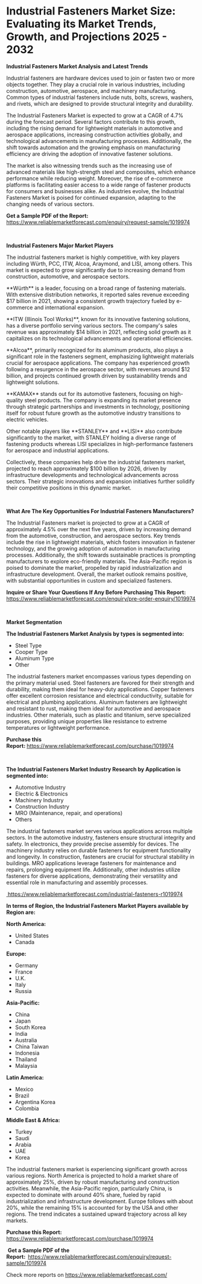 <p><h1>Industrial Fasteners Market Size: Evaluating its Market Trends, Growth, and Projections 2025 - 2032</h1></p><p><strong>Industrial Fasteners Market Analysis and Latest Trends</strong></p>
<p><p>Industrial fasteners are hardware devices used to join or fasten two or more objects together. They play a crucial role in various industries, including construction, automotive, aerospace, and machinery manufacturing. Common types of industrial fasteners include nuts, bolts, screws, washers, and rivets, which are designed to provide structural integrity and durability.</p><p>The Industrial Fasteners Market is expected to grow at a CAGR of 4.7% during the forecast period. Several factors contribute to this growth, including the rising demand for lightweight materials in automotive and aerospace applications, increasing construction activities globally, and technological advancements in manufacturing processes. Additionally, the shift towards automation and the growing emphasis on manufacturing efficiency are driving the adoption of innovative fastener solutions.</p><p>The market is also witnessing trends such as the increasing use of advanced materials like high-strength steel and composites, which enhance performance while reducing weight. Moreover, the rise of e-commerce platforms is facilitating easier access to a wide range of fastener products for consumers and businesses alike. As industries evolve, the Industrial Fasteners Market is poised for continued expansion, adapting to the changing needs of various sectors.</p></p>
<p><strong>Get a Sample PDF of the Report:&nbsp;</strong> <a href="https://www.reliablemarketforecast.com/enquiry/request-sample/1019974?utm_campaign=2307&utm_medium=2&utm_source=Github&utm_content=ia&utm_term=11042025&utm_id=industrial-fasteners">https://www.reliablemarketforecast.com/enquiry/request-sample/1019974</a></p>
<p>&nbsp;</p>
<p><strong>Industrial Fasteners Major Market Players</strong></p>
<p><p>The industrial fasteners market is highly competitive, with key players including Würth, PCC, ITW, Alcoa, Araymond, and LISI, among others. This market is expected to grow significantly due to increasing demand from construction, automotive, and aerospace sectors.</p><p>**Würth** is a leader, focusing on a broad range of fastening materials. With extensive distribution networks, it reported sales revenue exceeding $17 billion in 2021, showing a consistent growth trajectory fueled by e-commerce and international expansion.</p><p>**ITW (Illinois Tool Works)**, known for its innovative fastening solutions, has a diverse portfolio serving various sectors. The company's sales revenue was approximately $14 billion in 2021, reflecting solid growth as it capitalizes on its technological advancements and operational efficiencies.</p><p>**Alcoa**, primarily recognized for its aluminum products, also plays a significant role in the fasteners segment, emphasizing lightweight materials crucial for aerospace applications. The company has experienced growth following a resurgence in the aerospace sector, with revenues around $12 billion, and projects continued growth driven by sustainability trends and lightweight solutions.</p><p>**KAMAX** stands out for its automotive fasteners, focusing on high-quality steel products. The company is expanding its market presence through strategic partnerships and investments in technology, positioning itself for robust future growth as the automotive industry transitions to electric vehicles.</p><p>Other notable players like **STANLEY** and **LISI** also contribute significantly to the market, with STANLEY holding a diverse range of fastening products whereas LISI specializes in high-performance fasteners for aerospace and industrial applications.</p><p>Collectively, these companies help drive the industrial fasteners market, projected to reach approximately $100 billion by 2026, driven by infrastructure developments and technological advancements across sectors. Their strategic innovations and expansion initiatives further solidify their competitive positions in this dynamic market.</p></p>
<p>&nbsp;</p>
<p><strong>What Are The Key Opportunities For Industrial Fasteners Manufacturers?</strong></p>
<p><p>The Industrial Fasteners market is projected to grow at a CAGR of approximately 4.5% over the next five years, driven by increasing demand from the automotive, construction, and aerospace sectors. Key trends include the rise in lightweight materials, which fosters innovation in fastener technology, and the growing adoption of automation in manufacturing processes. Additionally, the shift towards sustainable practices is prompting manufacturers to explore eco-friendly materials. The Asia-Pacific region is poised to dominate the market, propelled by rapid industrialization and infrastructure development. Overall, the market outlook remains positive, with substantial opportunities in custom and specialized fasteners.</p></p>
<p><strong>Inquire or Share Your Questions If Any Before Purchasing This Report:</strong> <a href="https://www.reliablemarketforecast.com/enquiry/pre-order-enquiry/1019974?utm_campaign=2307&utm_medium=2&utm_source=Github&utm_content=ia&utm_term=11042025&utm_id=industrial-fasteners">https://www.reliablemarketforecast.com/enquiry/pre-order-enquiry/1019974</a></p>
<p>&nbsp;</p>
<p><strong>Market Segmentation</strong></p>
<p><strong>The Industrial Fasteners Market Analysis by types is segmented into:</strong></p>
<p><ul><li>Steel Type</li><li>Cooper Type</li><li>Aluminum Type</li><li>Other</li></ul></p>
<p><p>The industrial fasteners market encompasses various types depending on the primary material used. Steel fasteners are favored for their strength and durability, making them ideal for heavy-duty applications. Copper fasteners offer excellent corrosion resistance and electrical conductivity, suitable for electrical and plumbing applications. Aluminum fasteners are lightweight and resistant to rust, making them ideal for automotive and aerospace industries. Other materials, such as plastic and titanium, serve specialized purposes, providing unique properties like resistance to extreme temperatures or lightweight performance.</p></p>
<p><strong>Purchase this Report:&nbsp;</strong><a href="https://www.reliablemarketforecast.com/purchase/1019974?utm_campaign=2307&utm_medium=2&utm_source=Github&utm_content=ia&utm_term=11042025&utm_id=industrial-fasteners">https://www.reliablemarketforecast.com/purchase/1019974</a></p>
<p>&nbsp;</p>
<p><strong>The Industrial Fasteners Market Industry Research by Application is segmented into:</strong></p>
<p><ul><li>Automotive Industry</li><li>Electric & Electronics</li><li>Machinery Industry</li><li>Construction Industry</li><li>MRO (Maintenance, repair, and operations)</li><li>Others</li></ul></p>
<p><p>The industrial fasteners market serves various applications across multiple sectors. In the automotive industry, fasteners ensure structural integrity and safety. In electronics, they provide precise assembly for devices. The machinery industry relies on durable fasteners for equipment functionality and longevity. In construction, fasteners are crucial for structural stability in buildings. MRO applications leverage fasteners for maintenance and repairs, prolonging equipment life. Additionally, other industries utilize fasteners for diverse applications, demonstrating their versatility and essential role in manufacturing and assembly processes.</p></p>
<p><a href="https://www.reliablemarketforecast.com/industrial-fasteners-r1019974?utm_campaign=2307&utm_medium=2&utm_source=Github&utm_content=ia&utm_term=11042025&utm_id=industrial-fasteners">&nbsp;https://www.reliablemarketforecast.com/industrial-fasteners-r1019974</a></p>
<p><strong>In terms of Region, the Industrial Fasteners Market Players available by Region are:</strong></p>
<p>
    <p> <strong> North America: </strong>
        <ul>
            <li>United States</li>
            <li>Canada</li>
        </ul>
        </p> 
    <p> <strong> Europe: </strong>
        <ul>
            <li>Germany</li>
            <li>France</li>
            <li>U.K.</li>
            <li>Italy</li>
            <li>Russia</li>
        </ul>
        </p> 
    <p> <strong> Asia-Pacific: </strong>
        <ul>
            <li>China</li>
            <li>Japan</li>
            <li>South Korea</li>
            <li>India</li>
            <li>Australia</li>
            <li>China Taiwan</li>
            <li>Indonesia</li>
            <li>Thailand</li>
            <li>Malaysia</li>
        </ul>
        </p> 
    <p> <strong> Latin America: </strong>
        <ul>
            <li>Mexico</li>
            <li>Brazil</li>
            <li>Argentina Korea</li>
            <li>Colombia</li>
        </ul>
        </p> 
    <p> <strong> Middle East & Africa: </strong>
        <ul>
            <li>Turkey</li>
            <li>Saudi</li>
            <li>Arabia</li>
            <li>UAE</li>
            <li>Korea</li>
        </ul>
    </p>
    </p>
<p><p>The industrial fasteners market is experiencing significant growth across various regions. North America is projected to hold a market share of approximately 25%, driven by robust manufacturing and construction activities. Meanwhile, the Asia-Pacific region, particularly China, is expected to dominate with around 40% share, fueled by rapid industrialization and infrastructure development. Europe follows with about 20%, while the remaining 15% is accounted for by the USA and other regions. The trend indicates a sustained upward trajectory across all key markets.</p></p>
<p><strong>Purchase this Report: </strong><a href="https://www.reliablemarketforecast.com/purchase/1019974?utm_campaign=2307&utm_medium=2&utm_source=Github&utm_content=ia&utm_term=11042025&utm_id=industrial-fasteners">https://www.reliablemarketforecast.com/purchase/1019974</a></p>
<p>&nbsp;<strong>Get a Sample PDF of the Report:&nbsp;&nbsp;</strong><a href="https://www.reliablemarketforecast.com/enquiry/request-sample/1019974?utm_campaign=2307&utm_medium=2&utm_source=Github&utm_content=ia&utm_term=11042025&utm_id=industrial-fasteners">https://www.reliablemarketforecast.com/enquiry/request-sample/1019974</a></p>
<p><strong></strong></p>
<p>Check more reports on <a href="https://www.reliablemarketforecast.com/?utm_campaign=2307&utm_medium=2&utm_source=Github&utm_content=ia&utm_term=11042025&utm_id=industrial-fasteners">https://www.reliablemarketforecast.com/</a></p>